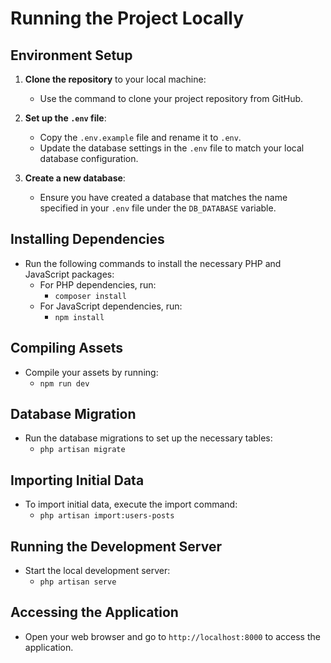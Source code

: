 # Running the Project Locally

## Environment Setup

1.  **Clone the repository** to your local machine:
    
    -   Use the command to clone your project repository from GitHub.
2.  **Set up the `.env` file**:
    
    -   Copy the `.env.example` file and rename it to `.env`.
    -   Update the database settings in the `.env` file to match your local database configuration.
3.  **Create a new database**:
    
    -   Ensure you have created a database that matches the name specified in your `.env` file under the `DB_DATABASE` variable.

## Installing Dependencies

-   Run the following commands to install the necessary PHP and JavaScript packages:
    -   For PHP dependencies, run:
        -   `composer install`
    -   For JavaScript dependencies, run:
        -   `npm install`

## Compiling Assets

-   Compile your assets by running:
    -   `npm run dev`

## Database Migration

-   Run the database migrations to set up the necessary tables:
    -   `php artisan migrate`

## Importing Initial Data

-   To import initial data, execute the import command:
    -   `php artisan import:users-posts`

## Running the Development Server

-   Start the local development server:
    -   `php artisan serve`

## Accessing the Application

-   Open your web browser and go to `http://localhost:8000` to access the application.

